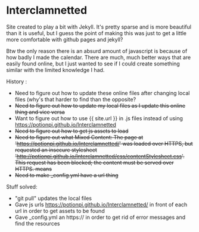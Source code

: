 # Interclamnetted

Site created to play a bit with Jekyll. It's pretty sparse and is more beautiful than it is useful, but I guess the point of making this was just to get a little more comfortable with github pages and jekyll?

Btw the only reason there is an absurd amount of javascript is because of how badly I made the calendar. There are much, much better ways that are easily found online, but I just wanted to see if I could create something similar with the limited knowledge I had.

History :
- Need to figure out how to update these online files after changing local files (why's that harder to find than the opposite?
- ~~Need to figure out how to update my local files as I update this online thing and vice versa~~
- Want to figure out how to use {{ site.url }} in .js files instead of using https://potionpi.github.io/Interclamnetted
- ~~Need to figure out how to get js assets to load~~
- ~~Need to figure out what Mixed Content: The page at 'https://potionpi.github.io/Interclamnetted/' was loaded over HTTPS, but requested an insecure stylesheet 'http://potionpi.github.io/Interclamnetted/css/contentStylesheet.css'. This request has been blocked; the content must be served over HTTPS. means~~
- ~~Need to make _config.yml have a url thing~~

Stuff solved:
- "git pull" updates the local files
- Gave js urls https://potionpi.github.io/Interclamnetted/ in front of each url in order to get assets to be found
- Gave _config.yml an https:// in order to get rid of error messages and find the resources
